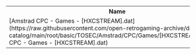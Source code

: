 <table>
<tr><th>Name</th><th>Size</th></tr>
<tr><td>[Amstrad CPC - Games - [HXCSTREAM].dat](https://raw.githubusercontent.com/open-retrogaming-archive/dat-catalog/main/root/basic/TOSEC/Amstrad/CPC/Games/[HXCSTREAM]/Amstrad CPC - Games - [HXCSTREAM].dat)</td><td>55740</td></tr>
</table>
